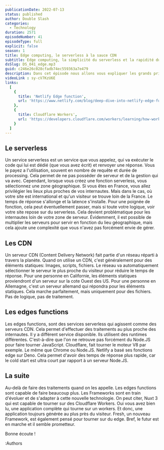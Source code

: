 ```yaml
---
publicationDate: 2022-07-13
status: published
author: Double Slash
categories:
  - Technology
duration: 2571
episodeNumber: 41
episodeType: full
explicit: false
season: 1
title: Edge computing, le serverless à la sauce CDN
subtitle: Edge computing, la simplicité du serverless et la rapidité du CDN.
dsSlug: DS_041_edge.mp3
guid: c246e26c028cfadb74ec559363a7e479
description: Dans cet épisode nous allons vous expliquer les grands principes du Edge Computing, son fonctionnement et son utilisation.
videoLink : sy-cV7KzU6E
links:
  [
    {
      title: 'Netlify Edge function',
      url: 'https://www.netlify.com/blog/deep-dive-into-netlify-edge-functions'
    },
    {
      title: Cloudflare Workers',
      url: 'https://developers.cloudflare.com/workers/learning/how-workers-works'
    }
  ]
---
```


## Le serverless

Un service serverless est un service que vous appelez, qui va exécuter le code qui lui est dédié (que vous avez écrit) et renvoyer une réponse.
Vous le payez a l'utilisation, souvent en nombre de requête et durée de processing.
Cela permet de ne pas posséder de serveur et de la gestion qui va avec.
Cependant, lorsque vous créez une fonction serverless, vous sélectionnez une zone géographique. Si vous êtes en France, vous allez privilégier les lieux plus proches de vos internautes.
Mais dans le cas, où votre site est international et qu'un visiteur se trouve loin de la France.
Le temps de réponse s'allonge et la latence s'installe.
Pour une poignée de fonction, cela peut éventuellement passer, mais si toute votre logique, voir votre site repose sur du serverless. Cela devient problématique pour les internautes loin de votre zone de serveur.
Évidemment, il est possible de multiplier les serveurs pour servir en fonction du lieu géographique, mais cela ajoute une complexité que vous n'avez pas forcément envie de gérer.

## Les CDN

Un serveur CDN (Content Delivery Network) fait partie d'un réseau réparti à travers la planète. Quand on utilise un CDN, c'est généralement pour des éléments statiques: Images, scripts, fichiers.
Le réseau va automatiquement sélectionner le serveur le plus proche du visiteur pour réduire le temps de réponse.
Pour une personne en Californie, les éléments statiques proviendront d'un serveur sur la cote Ouest des US. Pour une personne en Allemagne, c'est un serveur allemand qui répondra pour les éléments statiques.
Cela marche parfaitement, mais uniquement pour des fichiers. Pas de logique, pas de traitement.


## Les edges functions

Les edges functions, sont des services serverless qui agissent comme des serveurs CDN.
Cela permet d'effectuer des traitements au plus proche des internautes.
Il y a différent service disponible. Ils utilisent des runtimes différentes. C'est-à-dire que l'on ne retrouve pas forcément du Node.JS pour faire tourner JavaScript.
Cloudflare, fait tourner le moteur V8 par exemple. Le même que Chrome ou Node.JS. Netlify a basé ses fonctions edge sur Deno.
Cela permet d'avoir des temps de réponse plus rapide, car le cold start est ultra court par rapport à un serveur Node.JS.


## La suite

Au-delà de faire des traitements quand on les appelle. Les edges functions sont capable de faire beaucoup plus.
Les Frameworks sont en train d'évoluer et de s'adapter à cette nouvelle technologie.
On peut citer, Nuxt 3 qui est capable de tourner sur des Cloudflare Workers. Oui vous avez bien lu, une application complète qui tourne sur un workers. Et donc, une application toujours générée au plus près du visiteur.
Fresh, un nouveau Framework, est également pensé pour tourner sur du edge.
Bref, le futur est en marche et il semble prometteur.


Bonne écoute !

:Authors
